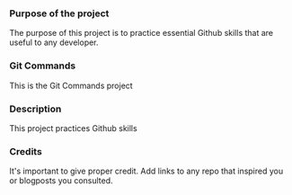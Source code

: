 ### Purpose of the project
The purpose of this project is to practice essential Github skills that are useful to any developer. 

### Git Commands
This is the Git Commands project

### Description
This project practices Github skills


### Credits
It's important to give proper credit. Add links to any repo that inspired you or blogposts you consulted.

